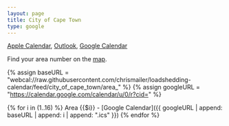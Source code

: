 ```yaml
---
layout: page
title: City of Cape Town
type: google
---
```


[Apple Calendar](cpt), [Outlook](cpt), [Google Calendar]()

Find your area number on the [map](https://www.capetown.gov.za/Loadshedding1/loadshedding/maps/Load_Shedding_All_Areas_Schedule_and_Map.pdf).

{% assign baseURL = "webcal://raw.githubusercontent.com/chrismailer/loadshedding-calendar/feed/city_of_cape_town/area_" %}
{% assign googleURL = "https://calendar.google.com/calendar/u/0/r?cid=" %}

{% for i in (1..16) %}
Area {{$i}} - [Google Calendar]({{ googleURL | append: baseURL | append: i | append: ".ics" }})
{% endfor %}

